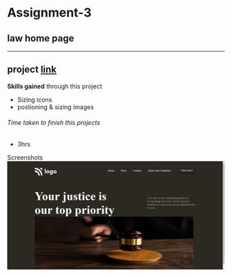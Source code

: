  
 # Assignment-3

 ## law home page

---

 ## project  [link](http://127.0.0.1:5500/index3.html)


 **Skills gained** through this project
 - Sizing icons
- postioning & sizing images  


###### Time taken to finish this projects
- 3hrs

Screenshots 
![street style landing page!](./screenshots/law%20home%20page.png)